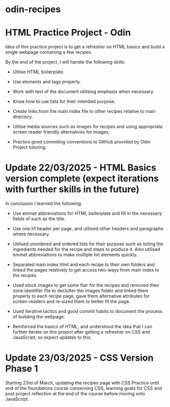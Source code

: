 # odin-recipes
# HTML Practice Project - Odin

Idea of this practice project is to get a refresher on HTML basics and build a single webpage
containing a few recipes.

By the end of the project, I will handle the following skills:

  - Utilise HTML boilerplate.

  - Use elements and tags properly.

  - Work with text of the document utilising emphasis when necessary.

  - Know how to use lists for their intended purpose.

  - Create links from the main index file to other recipes relative to main directory.

  - Utilise media sources such as images for recipes and using appropriate screen reader friendly alternatives for images.

  - Practice good commiting conventions to GitHub provided by Odin Project tutoring.

# Update 22/03/2025 - HTML Basics version complete (expect iterations with further skills in the future)

In conclusion I learned the following.

  - Use emmet abbreviations for HTML boilerplate and fill in the necessary fields of such as the title.

  - Use one h1 header per page, and utilised other headers and paragraphs where necessary.

  - Utilised unordered and ordered lists for their purpose such as listing the ingredients needed for the recipe and steps to produce it. 
  Also utilised emmet abbreviations to make multiple list elements quickly.

  - Separated main index.html and each recipe to their own folders and linked the pages relatively to get access two-ways from main index to the recipes.

  - Used stock images to get some flair for the recipes and removed their zone.identifier file to declutter the images folder and linked them properly to each recipe page, gave them alternative attributes for screen-readers and re-sized them to better fit the page.

  - Used iterative tactics and good commit habits to document the process of building the webpage.

  - Reinforced the basics of HTML, and understood the idea that I can further iterate on this project after getting a refresher on CSS and JavaScript, so expect updates to this.

# Update 23/03/2025 - CSS Version Phase 1

Starting 23rd of March, updating the recipes page with CSS Practice until end of the foundations course conserning CSS, learning goals for CSS and post project reflection at the end of the course before moving onto JavaScript.